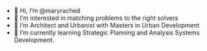 - 👋 Hi, I’m @maryrached
- 👀 I’m interested in matching problems to the right solvers
- 🌱 I’m Architect and Urbanist with Masters in Urban Development 
- 💞️ I’m currently learning Strategic Planning and Analysis Systems Development. 

<!---
maryrached/maryrached is a ✨ special ✨ repository because its `README.md` (this file) appears on your GitHub profile.
You can click the Preview link to take a look at your changes.
--->
